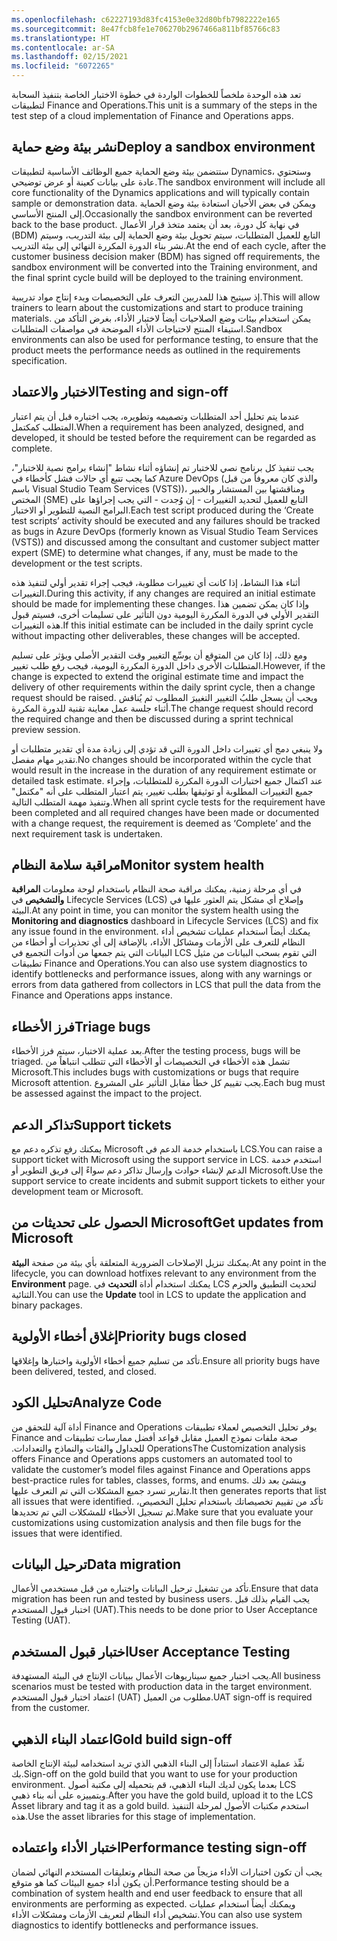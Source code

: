 ```yaml
---
ms.openlocfilehash: c62227193d83fc4153e0e32d80bfb7982222e165
ms.sourcegitcommit: 8e47fcb8fe1e706270b2967466a811bf85766c83
ms.translationtype: HT
ms.contentlocale: ar-SA
ms.lasthandoff: 02/15/2021
ms.locfileid: "6072265"
---
```

<span data-ttu-id="50862-101">تعد هذه الوحدة ملخصاً للخطوات الواردة في خطوة الاختبار الخاصة بتنفيذ السحابة لتطبيقات Finance and Operations.</span><span class="sxs-lookup"><span data-stu-id="50862-101">This unit is a summary of the steps in the test step of a cloud implementation of Finance and Operations apps.</span></span>

## <a name="deploy-a-sandbox-environment"></a><span data-ttu-id="50862-102">نشر بيئة وضع حماية</span><span class="sxs-lookup"><span data-stu-id="50862-102">Deploy a sandbox environment</span></span>

<span data-ttu-id="50862-103">ستتضمن بيئة وضع الحماية جميع الوظائف الأساسية لتطبيقات Dynamics، وستحتوي عادة على بيانات كعينة أو عرض توضيحي.</span><span class="sxs-lookup"><span data-stu-id="50862-103">The sandbox environment will include all core functionality of the Dynamics applications and will typically contain sample or demonstration data.</span></span> <span data-ttu-id="50862-104">ويمكن في بعض الأحيان استعادة بيئة وضع الحماية إلى المنتج الأساسي.</span><span class="sxs-lookup"><span data-stu-id="50862-104">Occasionally the sandbox environment can be reverted back to the base product.</span></span> <span data-ttu-id="50862-105">في نهاية كل دورة، بعد أن يعتمد متخذ قرار الأعمال (BDM) التابع للعميل المتطلبات، سيتم تحويل بيئة وضع الحماية إلى بيئة التدريب، وسيتم نشر بناء الدورة المكررة النهائي إلى بيئة التدريب.</span><span class="sxs-lookup"><span data-stu-id="50862-105">At the end of each cycle, after the customer business decision maker (BDM) has signed off requirements, the sandbox environment will be converted into the Training environment, and the final sprint cycle build will be deployed to the training environment.</span></span> 

<span data-ttu-id="50862-106">إذ سيتيح هذا للمدربين التعرف على التخصيصات وبدء إنتاج مواد تدريبية.</span><span class="sxs-lookup"><span data-stu-id="50862-106">This will allow trainers to learn about the customizations and start to produce training materials.</span></span> <span data-ttu-id="50862-107">يمكن استخدام بيئات وضع الصلاحيات أيضاً لاختبار الأداء، بغرض التأكد من استيفاء المنتج لاحتياجات الأداء الموضحة في مواصفات المتطلبات.</span><span class="sxs-lookup"><span data-stu-id="50862-107">Sandbox environments can also be used for performance testing, to ensure that the product meets the performance needs as outlined in the requirements specification.</span></span>

## <a name="testing-and-sign-off"></a><span data-ttu-id="50862-108">الاختبار والاعتماد</span><span class="sxs-lookup"><span data-stu-id="50862-108">Testing and sign-off</span></span>

<span data-ttu-id="50862-109">عندما يتم تحليل أحد المتطلبات وتصميمه وتطويره، يجب اختباره قبل أن يتم اعتبار المتطلب كمكتمل.</span><span class="sxs-lookup"><span data-stu-id="50862-109">When a requirement has been analyzed, designed, and developed, it should be tested before the requirement can be regarded as complete.</span></span> 

<span data-ttu-id="50862-110">يجب تنفيذ كل برنامج نصي للاختبار تم إنشاؤه أثناء نشاط "إنشاء برامج نصية للاختبار"، كما يجب تتبع أي حالات فشل كأخطاء في Azure DevOps (والذي كان معروفاً من قبل باسم Visual Studio Team Services (VSTS))، ومناقشتها بين المستشار والخبير المختص (SME) التابع للعميل لتحديد التغييرات - إن وُجدت - التي يجب إجراؤها على البرامج النصية للتطوير أو الاختبار.</span><span class="sxs-lookup"><span data-stu-id="50862-110">Each test script produced during the ‘Create test scripts’ activity should be executed and any failures should be tracked as bugs in Azure DevOps (formerly known as Visual Studio Team Services (VSTS)) and discussed among the consultant and customer subject matter expert (SME) to determine what changes, if any, must be made to the development or the test scripts.</span></span> 

<span data-ttu-id="50862-111">أثناء هذا النشاط، إذا كانت أي تغييرات مطلوبة، فيجب إجراء تقدير أولي لتنفيذ هذه التغييرات.</span><span class="sxs-lookup"><span data-stu-id="50862-111">During this activity, if any changes are required an initial estimate should be made for implementing these changes.</span></span> <span data-ttu-id="50862-112">وإذا كان يمكن تضمين هذا التقدير الأولي في الدورة المكررة اليومية دون التأثير على تسليمات أخرى، فسيتم قبول هذه التغييرات.</span><span class="sxs-lookup"><span data-stu-id="50862-112">If this initial estimate can be included in the daily sprint cycle without impacting other deliverables, these changes will be accepted.</span></span> 

<span data-ttu-id="50862-113">ومع ذلك، إذا كان من المتوقع أن يوسِّع التغيير وقت التقدير الأصلي ويؤثر على تسليم المتطلبات الأخرى داخل الدورة المكررة اليومية، فيجب رفع طلب تغيير.</span><span class="sxs-lookup"><span data-stu-id="50862-113">However, if the change is expected to extend the original estimate time and impact the delivery of other requirements within the daily sprint cycle, then a change request should be raised.</span></span> <span data-ttu-id="50862-114">ويجب أن يسجل طلبُ التغيير التغييرَ المطلوب ثم يُناقش أثناء جلسة عمل معاينة تقنية للدورة المكررة.</span><span class="sxs-lookup"><span data-stu-id="50862-114">The change request should record the required change and then be discussed during a sprint technical preview session.</span></span> 

<span data-ttu-id="50862-115">ولا ينبغي دمج أي تغييرات داخل الدورة التي قد تؤدي إلى زيادة مدة أي تقدير متطلبات أو تقدير مهام مفصل.</span><span class="sxs-lookup"><span data-stu-id="50862-115">No changes should be incorporated within the cycle that would result in the increase in the duration of any requirement estimate or detailed task estimate.</span></span> <span data-ttu-id="50862-116">عند اكتمال جميع اختبارات الدورة المكررة للمتطلبات، وإجراء جميع التغييرات المطلوبة أو توثيقها بطلب تغيير، يتم اعتبار المتطلب على أنه "مكتمل" وتنفيذ مهمة المتطلب التالية.</span><span class="sxs-lookup"><span data-stu-id="50862-116">When all sprint cycle tests for the requirement have been completed and all required changes have been made or documented with a change request, the requirement is deemed as ‘Complete’ and the next requirement task is undertaken.</span></span>

## <a name="monitor-system-health"></a><span data-ttu-id="50862-117">مراقبة سلامة النظام</span><span class="sxs-lookup"><span data-stu-id="50862-117">Monitor system health</span></span>

<span data-ttu-id="50862-118">في أي مرحلة زمنية، يمكنك مراقبة صحة النظام باستخدام لوحة معلومات **المراقبة والتشخيص** في Lifecycle Services (LCS)‎ وإصلاح أي مشكل يتم العثور عليها في البيئة.</span><span class="sxs-lookup"><span data-stu-id="50862-118">At any point in time, you can monitor the system health using the **Monitoring and diagnostics** dashboard in Lifecycle Services (LCS) and fix any issue found in the environment.</span></span> <span data-ttu-id="50862-119">يمكنك أيضاً استخدام عمليات تشخيص أداء النظام للتعرف على الأزمات ومشاكل الأداء، بالإضافة إلى أي تحذيرات أو أخطاء من البيانات التي يتم جمعها من أدوات التجميع في LCS التي تقوم بسحب البيانات من مثيل تطبيقات Finance and Operations.</span><span class="sxs-lookup"><span data-stu-id="50862-119">You can also use system diagnostics to identify bottlenecks and performance issues, along with any warnings or errors from data gathered from collectors in LCS that pull the data from the Finance and Operations apps instance.</span></span>

## <a name="triage-bugs"></a><span data-ttu-id="50862-120">فرز الأخطاء</span><span class="sxs-lookup"><span data-stu-id="50862-120">Triage bugs</span></span>

<span data-ttu-id="50862-121">بعد عملية الاختبار، سيتم فرز الأخطاء.</span><span class="sxs-lookup"><span data-stu-id="50862-121">After the testing process, bugs will be triaged.</span></span> <span data-ttu-id="50862-122">تشمل هذه الأخطاء في التخصيصات أو الأخطاء التي تتطلب انتباهاً من Microsoft.</span><span class="sxs-lookup"><span data-stu-id="50862-122">This includes bugs with customizations or bugs that require Microsoft attention.</span></span> <span data-ttu-id="50862-123">يجب تقييم كل خطأ مقابل التأثير على المشروع.</span><span class="sxs-lookup"><span data-stu-id="50862-123">Each bug must be assessed against the impact to the project.</span></span>

## <a name="support-tickets"></a><span data-ttu-id="50862-124">تذاكر الدعم</span><span class="sxs-lookup"><span data-stu-id="50862-124">Support tickets</span></span>

<span data-ttu-id="50862-125">يمكنك رفع تذكره دعم مع Microsoft باستخدام خدمة الدعم في LCS.</span><span class="sxs-lookup"><span data-stu-id="50862-125">You can raise a support ticket with Microsoft using the support service in LCS.</span></span> <span data-ttu-id="50862-126">استخدم خدمة الدعم لإنشاء حوادث وإرسال تذاكر دعم سواءً إلى فريق التطوير أو Microsoft.</span><span class="sxs-lookup"><span data-stu-id="50862-126">Use the support service to create incidents and submit support tickets to either your development team or Microsoft.</span></span>

## <a name="get-updates-from-microsoft"></a><span data-ttu-id="50862-127">الحصول على تحديثات من Microsoft</span><span class="sxs-lookup"><span data-stu-id="50862-127">Get updates from Microsoft</span></span>

<span data-ttu-id="50862-128">يمكنك تنزيل الإصلاحات الضرورية المتعلقة بأي بيئة من صفحة **البيئة**.</span><span class="sxs-lookup"><span data-stu-id="50862-128">At any point in the lifecycle, you can download hotfixes relevant to any environment from the **Environment** page.</span></span> <span data-ttu-id="50862-129">يمكنك استخدام أداة **التحديث** في LCS لتحديث التطبيق والحزم الثنائية.</span><span class="sxs-lookup"><span data-stu-id="50862-129">You can use the **Update** tool in LCS to update the application and binary packages.</span></span>

## <a name="priority-bugs-closed"></a><span data-ttu-id="50862-130">إغلاق أخطاء الأولوية</span><span class="sxs-lookup"><span data-stu-id="50862-130">Priority bugs closed</span></span>

<span data-ttu-id="50862-131">تأكد من تسليم جميع أخطاء الأولوية واختبارها وإغلاقها.</span><span class="sxs-lookup"><span data-stu-id="50862-131">Ensure all priority bugs have been delivered, tested, and closed.</span></span>

## <a name="analyze-code"></a><span data-ttu-id="50862-132">تحليل الكود</span><span class="sxs-lookup"><span data-stu-id="50862-132">Analyze Code</span></span>

<span data-ttu-id="50862-133">‏‫يوفر تحليل التخصيص لعملاء تطبيقات Finance and Operations أداة آلية للتحقق من صحة ملفات نموذج العميل مقابل قواعد أفضل ممارسات تطبيقات Finance and Operations للجداول والفئات والنماذج والتعدادات.‬</span><span class="sxs-lookup"><span data-stu-id="50862-133">The Customization analysis offers Finance and Operations apps customers an automated tool to validate the customer’s model files against Finance and Operations apps best-practice rules for tables, classes, forms, and enums.</span></span> <span data-ttu-id="50862-134">وينشئ بعد ذلك تقارير تسرد جميع المشكلات التي تم التعرف عليها.</span><span class="sxs-lookup"><span data-stu-id="50862-134">It then generates reports that list all issues that were identified.</span></span> <span data-ttu-id="50862-135">تأكد من تقييم تخصيصاتك باستخدام تحليل التخصيص، ثم تسجيل الأخطاء للمشكلات التي تم تحديدها.‬</span><span class="sxs-lookup"><span data-stu-id="50862-135">Make sure that you evaluate your customizations using customization analysis and then file bugs for the issues that were identified.</span></span>

## <a name="data-migration"></a><span data-ttu-id="50862-136">ترحيل البيانات</span><span class="sxs-lookup"><span data-stu-id="50862-136">Data migration</span></span>

<span data-ttu-id="50862-137">تأكد من تشغيل ترحيل البيانات واختباره من قبل مستخدمي الأعمال.</span><span class="sxs-lookup"><span data-stu-id="50862-137">Ensure that data migration has been run and tested by business users.</span></span> <span data-ttu-id="50862-138">يجب القيام بذلك قبل اختبار قبول المستخدم (UAT).</span><span class="sxs-lookup"><span data-stu-id="50862-138">This needs to be done prior to User Acceptance Testing (UAT).</span></span>

## <a name="user-acceptance-testing"></a><span data-ttu-id="50862-139">اختبار قبول المستخدم</span><span class="sxs-lookup"><span data-stu-id="50862-139">User Acceptance Testing</span></span>

<span data-ttu-id="50862-140">يجب اختبار جميع سيناريوهات الأعمال ببيانات الإنتاج في البيئة المستهدفة.</span><span class="sxs-lookup"><span data-stu-id="50862-140">All business scenarios must be tested with production data in the target environment.</span></span> <span data-ttu-id="50862-141">اعتماد اختبار قبول المستخدم (UAT) مطلوب من العميل.</span><span class="sxs-lookup"><span data-stu-id="50862-141">UAT sign-off is required from the customer.</span></span>

## <a name="gold-build-sign-off"></a><span data-ttu-id="50862-142">اعتماد البناء الذهبي</span><span class="sxs-lookup"><span data-stu-id="50862-142">Gold build sign-off</span></span>

<span data-ttu-id="50862-143">نفِّذ عملية الاعتماد استناداً إلى البناء الذهبي الذي تريد استخدامه لبيئة الإنتاج الخاصة بك.</span><span class="sxs-lookup"><span data-stu-id="50862-143">Sign-off on the gold build that you want to use for your production environment.</span></span> <span data-ttu-id="50862-144">بعدما يكون لديك البناء الذهبي، قم بتحميله إلى مكتبة أصول LCS وبتمييزه على أنه بناء ذهبي.</span><span class="sxs-lookup"><span data-stu-id="50862-144">After you have the gold build, upload it to the LCS Asset library and tag it as a gold build.</span></span> <span data-ttu-id="50862-145">استخدم مكتبات الأصول لمرحلة التنفيذ هذه.</span><span class="sxs-lookup"><span data-stu-id="50862-145">Use the asset libraries for this stage of implementation.</span></span>

## <a name="performance-testing-sign-off"></a><span data-ttu-id="50862-146">اختبار الأداء واعتماده</span><span class="sxs-lookup"><span data-stu-id="50862-146">Performance testing sign-off</span></span>

<span data-ttu-id="50862-147">يجب أن تكون اختبارات الأداء مزيجاً من صحة النظام وتعليقات المستخدم النهائي لضمان أن يكون أداء جميع البيئات كما هو متوقع.</span><span class="sxs-lookup"><span data-stu-id="50862-147">Performance testing should be a combination of system health and end user feedback to ensure that all environments are performing as expected.</span></span> <span data-ttu-id="50862-148">ويمكنك أيضاً استخدام عمليات تشخيص أداء النظام لتعريف الأزمات ومشكلات الأداء.</span><span class="sxs-lookup"><span data-stu-id="50862-148">You can also use system diagnostics to identify bottlenecks and performance issues.</span></span>

 

